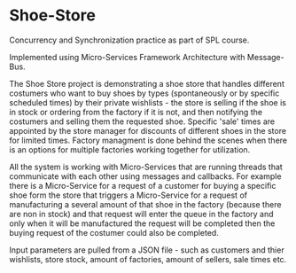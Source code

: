 # Shoe-Store

Concurrency and Synchronization practice as part of SPL course.

Implemented using Micro-Services Framework Architecture with Message-Bus.

The Shoe Store project is demonstrating a shoe store that handles different costumers who want to buy shoes by types (spontaneously or by specific scheduled times) by their private wishlists - the store is selling if the shoe is in stock or ordering from the factory if it is not, and then notifying the costumers and selling them the requested shoe. 
Specific 'sale' times are appointed by the store manager for discounts of different shoes in the store for limited times.
Factory managment is done behind the scenes when there is an options for multiple factories working together for utilization.

All the system is working with Micro-Services that are running threads that communicate with each other using messages and callbacks.
For example there is a Micro-Service for a request of a customer for buying a specific shoe form the store that triggers a Micro-Service for a request of manufacturing a several amount of that shoe in the factory (because there are non in stock) and that request will enter the queue in the factory and only when it will be manufactured the request will be completed then the buying request of the costumer could also be completed.

Input parameters are pulled from a JSON file - such as customers and thier wishlists, store stock, amount of factories, amount of sellers, sale times etc.
